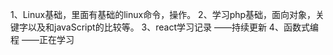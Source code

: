 1、Linux基础，里面有基础的linux命令，操作。
2、学习php基础，面向对象，关键字以及和javaScript的比较等。
3、react学习记录 ——持续更新
4、函数式编程 ——正在学习

